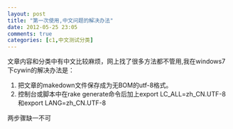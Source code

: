 ```yaml
---
layout: post
title: "第一次使用,中文问题的解决办法"
date: 2012-05-25 23:05
comments: true
categories: [c1,中文测试分类]
---
```

文章内容和分类中有中文比较麻烦，网上找了很多方法都不管用,我在windows7下cywin的解决办法是： 

1. 把文章的makedown文件保存成为无BOM的utf-8格式。
2. 控制台或脚本中在rake generate命令后加上export LC_ALL=zh_CN.UTF-8和export LANG=zh_CN.UTF-8

两步骤缺一不可